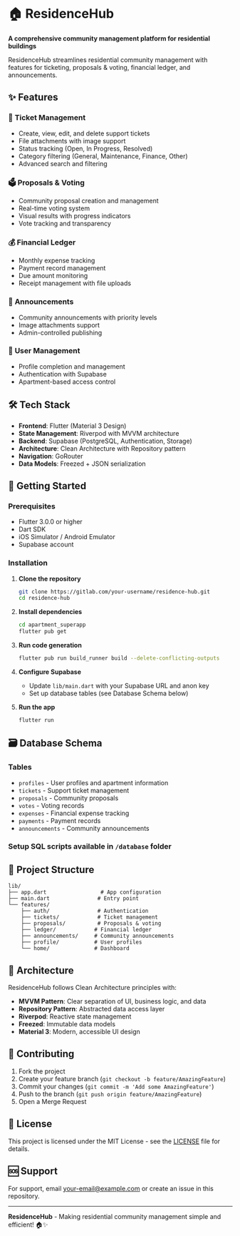# 🏠 ResidenceHub

**A comprehensive community management platform for residential buildings**

ResidenceHub streamlines residential community management with features for ticketing, proposals & voting, financial ledger, and announcements.

## ✨ Features

### 🎫 **Ticket Management**
- Create, view, edit, and delete support tickets
- File attachments with image support
- Status tracking (Open, In Progress, Resolved)
- Category filtering (General, Maintenance, Finance, Other)
- Advanced search and filtering

### 🗳️ **Proposals & Voting**
- Community proposal creation and management
- Real-time voting system
- Visual results with progress indicators
- Vote tracking and transparency

### 💰 **Financial Ledger**
- Monthly expense tracking
- Payment record management
- Due amount monitoring
- Receipt management with file uploads

### 📢 **Announcements**
- Community announcements with priority levels
- Image attachments support
- Admin-controlled publishing

### 👤 **User Management**
- Profile completion and management
- Authentication with Supabase
- Apartment-based access control

## 🛠️ Tech Stack

- **Frontend**: Flutter (Material 3 Design)
- **State Management**: Riverpod with MVVM architecture
- **Backend**: Supabase (PostgreSQL, Authentication, Storage)
- **Architecture**: Clean Architecture with Repository pattern
- **Navigation**: GoRouter
- **Data Models**: Freezed + JSON serialization

## 🚀 Getting Started

### Prerequisites
- Flutter 3.0.0 or higher
- Dart SDK
- iOS Simulator / Android Emulator
- Supabase account

### Installation

1. **Clone the repository**
   ```bash
   git clone https://gitlab.com/your-username/residence-hub.git
   cd residence-hub
   ```

2. **Install dependencies**
   ```bash
   cd apartment_superapp
   flutter pub get
   ```

3. **Run code generation**
   ```bash
   flutter pub run build_runner build --delete-conflicting-outputs
   ```

4. **Configure Supabase**
   - Update `lib/main.dart` with your Supabase URL and anon key
   - Set up database tables (see Database Schema below)

5. **Run the app**
   ```bash
   flutter run
   ```

## 🗃️ Database Schema

### Tables
- `profiles` - User profiles and apartment information
- `tickets` - Support ticket management
- `proposals` - Community proposals
- `votes` - Voting records
- `expenses` - Financial expense tracking
- `payments` - Payment records
- `announcements` - Community announcements

### Setup SQL scripts available in `/database` folder

## 📁 Project Structure

```
lib/
├── app.dart                 # App configuration
├── main.dart               # Entry point
└── features/
    ├── auth/               # Authentication
    ├── tickets/            # Ticket management
    ├── proposals/          # Proposals & voting
    ├── ledger/            # Financial ledger
    ├── announcements/     # Community announcements
    ├── profile/           # User profiles
    └── home/              # Dashboard
```

## 🎯 Architecture

ResidenceHub follows Clean Architecture principles with:

- **MVVM Pattern**: Clear separation of UI, business logic, and data
- **Repository Pattern**: Abstracted data access layer
- **Riverpod**: Reactive state management
- **Freezed**: Immutable data models
- **Material 3**: Modern, accessible UI design

## 🤝 Contributing

1. Fork the project
2. Create your feature branch (`git checkout -b feature/AmazingFeature`)
3. Commit your changes (`git commit -m 'Add some AmazingFeature'`)
4. Push to the branch (`git push origin feature/AmazingFeature`)
5. Open a Merge Request

## 📄 License

This project is licensed under the MIT License - see the [LICENSE](LICENSE) file for details.

## 🆘 Support

For support, email your-email@example.com or create an issue in this repository.

---

**ResidenceHub** - Making residential community management simple and efficient! 🏠✨ 
